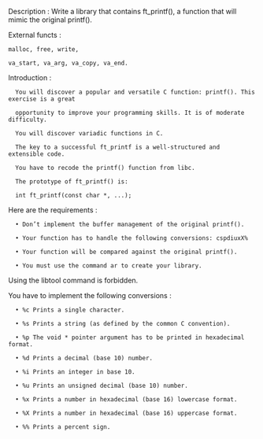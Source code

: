 Description : Write a library that contains ft_printf(), a
function that will mimic the original printf().

External functs    :

    malloc, free, write,
    
    va_start, va_arg, va_copy, va_end.

Introduction    :

      You will discover a popular and versatile C function: printf(). This exercise is a great

      opportunity to improve your programming skills. It is of moderate difficulty.

      You will discover variadic functions in C.

      The key to a successful ft_printf is a well-structured and extensible code.

      You have to recode the printf() function from libc.

      The prototype of ft_printf() is:

      int ft_printf(const char *, ...);

Here are the requirements   :

      • Don’t implement the buffer management of the original printf().

      • Your function has to handle the following conversions: cspdiuxX%

      • Your function will be compared against the original printf().

      • You must use the command ar to create your library.

Using the libtool command is forbidden.

You have to implement the following conversions   :

      • %c Prints a single character.

      • %s Prints a string (as defined by the common C convention).

      • %p The void * pointer argument has to be printed in hexadecimal format.

      • %d Prints a decimal (base 10) number.

      • %i Prints an integer in base 10.

      • %u Prints an unsigned decimal (base 10) number.

      • %x Prints a number in hexadecimal (base 16) lowercase format.

      • %X Prints a number in hexadecimal (base 16) uppercase format.

      • %% Prints a percent sign.
